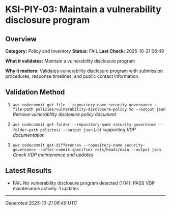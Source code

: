 # KSI-PIY-03: Maintain a vulnerability disclosure program

## Overview

**Category:** Policy and Inventory
**Status:** FAIL
**Last Check:** 2025-10-21 06:49

**What it validates:** Maintain a vulnerability disclosure program

**Why it matters:** Validates vulnerability disclosure program with submission procedures, response timelines, and public contact information.

## Validation Method

1. `aws codecommit get-file --repository-name security-governance --file-path policies/vulnerability-disclosure-policy.md --output json`
   *Retrieve vulnerability disclosure policy document*

2. `aws codecommit get-folder --repository-name security-governance --folder-path policies/ --output json`
   *List supporting VDP documentation*

3. `aws codecommit get-differences --repository-name security-governance --after-commit-specifier refs/heads/main --output json`
   *Check VDP maintenance and updates*

## Latest Results

- FAIL No vulnerability disclosure program detected (1/14): PASS VDP maintenance activity: 1 updates

---
*Generated 2025-10-21 06:49 UTC*